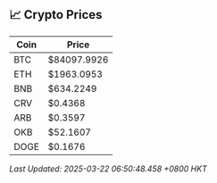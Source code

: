 ## 📈 Crypto Prices

| Coin | Price |
| ---- | ----- |
| BTC | $84097.9926 |
| ETH | $1963.0953 |
| BNB | $634.2249 |
| CRV | $0.4368 |
| ARB | $0.3597 |
| OKB | $52.1607 |
| DOGE | $0.1676 |

_Last Updated: 2025-03-22 06:50:48.458 +0800 HKT_
